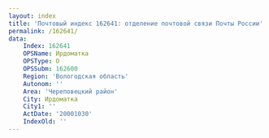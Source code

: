 ```yaml
---
layout: index
title: 'Почтовый индекс 162641: отделение почтовой связи Почты России'
permalink: /162641/
data:
    Index: 162641
    OPSName: Ирдоматка
    OPSType: О
    OPSSubm: 162600
    Region: 'Вологодская область'
    Autonom: ''
    Area: 'Череповецкий район'
    City: Ирдоматка
    City1: ''
    ActDate: '20001030'
    IndexOld: ''
---
```

